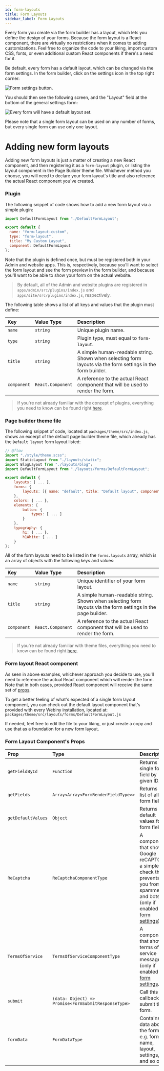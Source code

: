 ```yaml
---
id: form-layouts
title: Form Layouts
sidebar_label: Form Layouts
---
```


Every form you create via the form builder has a layout, which lets you define the design of your forms. Because the form layout is a React component, there are virtually no restrictions when it comes to adding customizations. Feel free to organize the code to your liking, import custom CSS, fonts, or even additional custom React components if there's a need for it.

Be default, every form has a default layout, which can be changed via the form settings. In the form builder, click on the settings icon in the top right corner:

![Form settings button.](/img/webiny-apps/form-builder/form-layouts/form-settings-icon.png)

You should then see the following screen, and the "Layout" field at the bottom of the general settings form:

![Every form will have a default layout set.](/img/webiny-apps/form-builder/form-layouts/pick-layout-settings.png)

Please note that a single form layout can be used on any number of forms, but every single form can use only one layout.

# Adding new form layouts

Adding new form layouts is just a matter of creating a new React component, and then registering it as a `form-layout` plugin, or listing the layout component in the Page Builder theme file. Whichever method you choose, you will need to declare your form layout's title and also reference the actual React component you've created.

### Plugin

The following snippet of code shows how to add a new form layout via a simple plugin:

```js
import DefaultFormLayout from "./DefaultFormLayout";

export default {
  name: "form-layout-custom",
  type: "form-layout",
  title: "My Custom Layout",
  component: DefaultFormLayout
};
```

Note that the plugin is defined once, but must be registered both in your Admin and website apps. This is, respectively, because you'll want to select the form layout and see the form preview in the form builder, and because you'll want to be able to show your form on the actual website.

> By default, all of the Admin and website plugins are registered in `apps/admin/src/plugins/index.js` and `apps/site/src/plugins/index.js`, respectively.

The following table shows a list of all keys and values that the plugin must define:

| Key         | Value Type        | Description                                                                                                  |
| :---------- | :---------------- | :----------------------------------------------------------------------------------------------------------- |
| `name`      | `string`          | Unique plugin name.                                                                                          |
| `type`      | `string`          | Plugin type, must equal to `form-layout`.                                                                    |
| `title`     | `string`          | A simple human-readable string. Shown when selecting form layouts via the form settings in the form builder. |
| `component` | `React.Component` | A reference to the actual React component that will be used to render the form.                              |

> If you're not already familiar with the concept of plugins, everything you need to know can be found right [here](/docs/deep-dive/plugins-crash-course).

### Page builder theme file

The following snippet of code, located at `packages/theme/src/index.js`, shows an excerpt of the default page builder theme file, which already has the `Default layout` form layout listed:

```js
// @flow
import "./style/theme.scss";
import StaticLayout from "./layouts/static";
import BlogLayout from "./layouts/blog";
import DefaultFormLayout from "./layouts/forms/DefaultFormLayout";

export default {
    layouts: [ ... ],
    forms: {
        layouts: [{ name: "default", title: "Default layout", component: DefaultFormLayout }]
    },
    colors: { ... },
    elements: {
        button: {
            types: [ ... ]
        }
    },
    typography: {
        h1: { ... },
        h1White: { ... }
    }
};

```

All of the form layouts need to be listed in the `forms.layouts` array, which is an array of objects with the following keys and values:

| Key         | Value Type        | Description                                                                                                  |
| :---------- | :---------------- | :----------------------------------------------------------------------------------------------------------- |
| `name`      | `string`          | Unique identifier of your form layout.                                                                       |
| `title`     | `string`          | A simple human-readable string. Shown when selecting form layouts via the form settings in the page builder. |
| `component` | `React.Component` | A reference to the actual React component that will be used to render the form.                              |

> If you're not already familiar with theme files, everything you need to know can be found right [here](/docs/webiny-apps/page-builder/introduction).

### Form layout React component

As seen in above examples, whichever approach you decide to use, you'll need to reference the actual React component which will render the form. Note that in both cases, provided React component will receive the same set of [props](/docs/webiny-apps/form-builder/form-layouts#form-layout-components-props).

To get a better feeling of what's expected of a single form layout component, you can check out the default layout component that's provided with every Webiny installation, located at: `packages/theme/src/layouts/forms/DefaultFormLayout.js`

If needed, feel free to edit the file to your liking, or just create a copy and use that as a foundation for a new form layout.

### Form Layout Component's Props

| Prop               | Type                                                | Description                                                                                                                                                                            |
| :----------------- | :-------------------------------------------------- | :------------------------------------------------------------------------------------------------------------------------------------------------------------------------------------- |
| `getFieldById`     | `Function`                                          | Returns a single form field by given ID.                                                                                                                                               |
| `getFields`        | `Array<Array<FormRenderFieldType>>`                 | Returns a list of all form fields.                                                                                                                                                     |
| `getDefaultValues` | `Object`                                            | Returns default values for all form fields.                                                                                                                                            |
| `ReCaptcha`        | `ReCaptchaComponentType`                            | A components that shows Google reCAPTCHA, a simple check that prevents you from spammers and bots (only if enabled via [form settings](/docs/webiny-apps/form-builder/form-settings)). |
| `TermsOfService`   | `TermsOfServiceComponentType`                       | A component that shows terms of service message (only if enabled via [form settings](/docs/webiny-apps/form-builder/form-settings).                                                    |
| `submit`           | `(data: Object) => Promise<FormSubmitResponseType>` | Call this callback to submit the form.                                                                                                                                                 |
| `formData`         | `FormDataType`                                      | Contains data about the form, e.g. form name, layout, settings, and so on.                                                                                                             |
